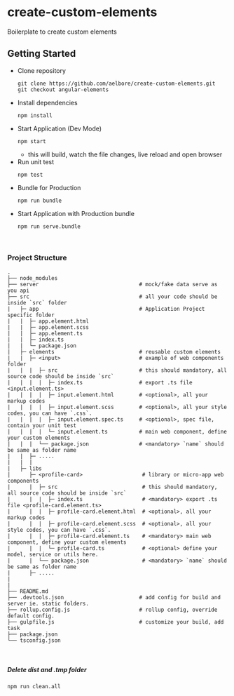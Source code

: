 # create-custom-elements
Boilerplate to create custom elements

## Getting Started 

* Clone repository
  ```
  git clone https://github.com/aelbore/create-custom-elements.git
  git checkout angular-elements
  ```
* Install dependencies
  ```
  npm install
  ```
* Start Application (Dev Mode)
  ```
  npm start
  ```
  - this will build, watch the file changes, live reload and open browser
* Run unit test
  ```
  npm test
  ```
* Bundle for Production
  ```
  npm run bundle
  ```
* Start Application with Production bundle
  ```
  npm run serve.bundle
  ```

<br />

### Project Structure
```
.
├── node_modules 
├── server                                # mock/fake data serve as you api         
├── src                                   # all your code should be inside `src` folder
|   ├─ app                                # Application Project specific folder
|   |  ├─ app.element.html 
|   |  ├─ app.element.scss
|   |  ├─ app.element.ts 
|   |  ├─ index.ts  
|   |  └─ package.json    
|   ├─ elements                           # reusable custom elements 
|   |  ├─ <input>                         # example of web components folder
|   |  |  ├─ src                          # this should mandatory, all source code should be inside `src`
|   |  |  |  ├─ index.ts                  # export .ts file <input.element.ts>
|   |  |  |  ├─ input.element.html        # <optional>, all your markup codes
|   |  |  |  ├─ input.element.scss        # <optional>, all your style codes, you can have `.css`.
|   |  |  |  ├─ input.element.spec.ts     # <optional>, spec file, contain your unit test
|   |  |  |  └─ input.element.ts          # main web component, define your custom elements
|   |  |  └── package.json                # <mandatory> `name` should be same as folder name
|   |  ├─ .....	 	             
|   |  |  
|   ├─ libs
|      ├─ <profile-card>                   # library or micro-app web components
|      |  ├─ src                           # this should mandatory, all source code should be inside `src`
|      |  |  ├─ index.ts                   # <mandatory> export .ts file <profile-card.element.ts>
|      |  |  ├─ profile-card.element.html  # <optional>, all your markup codes
|      |  |  ├─ profile-card.element.scss  # <optional>, all your style codes, you can have `.css`.
|      |  |  ├─ profile-card.element.ts    # <mandatory> main web component, define your custom elements
|      |  |  └─ profile-card.ts            # <optional> define your model, service or utils here.
|      |  └── package.json                 # <mandatory> `name` should be same as folder name
|      ├─ .....	
|
|
├── README.md
├── .devtools.json                        # add config for build and server ie. static folders.  
├── rollup.config.js                      # rollup config, override default config.  
├── gulpfile.js                           # customize your build, add task      
├── package.json
└── tsconfig.json
```

<br />

##### Delete dist and .tmp folder
```
npm run clean.all
```
